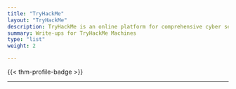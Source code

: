 ```yaml
---
title: "TryHackMe"
layout: "TryHackMe"
description: TryHackMe is an online platform for comprehensive cyber security training that allows individuals all over the world to improve their hacking skills.
summary: Write-ups for TryHackMe Machines
type: "list"
weight: 2

---
```

{{< thm-profile-badge >}}
***